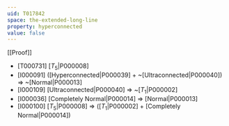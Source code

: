 ```yaml
---
uid: T017842
space: the-extended-long-line
property: hyperconnected
value: false
---
```

[[Proof]]

* [T000731] [$T_5$|P000008]
* [I000091] ([Hyperconnected|P000039] + ~[Ultraconnected|P000040]) => ~[Normal|P000013]
* [I000109] [Ultraconnected|P000040] => ~[$T_1$|P000002]
* [I000036] [Completely Normal|P000014] => [Normal|P000013]
* [I000100] [$T_5$|P000008] => ([$T_1$|P000002] + [Completely Normal|P000014])

